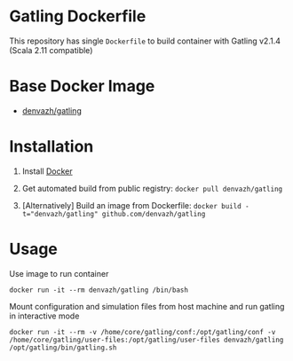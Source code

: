 # Gatling Dockerfile

This repository has single `Dockerfile` to build container with Gatling v2.1.4 (Scala 2.11 compatible)

# Base Docker Image

* [denvazh/gatling](https://registry.hub.docker.com/u/denvazh/gatling/)

# Installation

1. Install [Docker](https://www.docker.com/)

2. Get automated build from public registry: `docker pull denvazh/gatling`

3. [Alternatively] Build an image from Dockerfile: `docker build -t="denvazh/gatling" github.com/denvazh/gatling`

# Usage

Use image to run container

```
docker run -it --rm denvazh/gatling /bin/bash
```

Mount configuration and simulation files from host machine and run gatling in interactive mode

```
docker run -it --rm -v /home/core/gatling/conf:/opt/gatling/conf -v /home/core/gatling/user-files:/opt/gatling/user-files denvazh/gatling /opt/gatling/bin/gatling.sh
```
